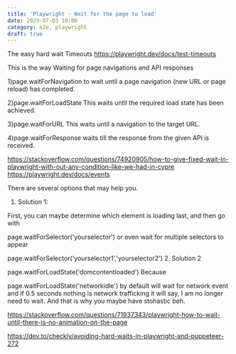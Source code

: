 ```yaml
---
title: 'Playwright - Wait for the page to load'
date: 2023-07-03 10:00
category: e2e, playwright
draft: true
---
```


The easy hard wait
Timeouts
https://playwright.dev/docs/test-timeouts


This is the way
Waiting for page navigations and API responses

1)page.waitForNavigation to wait until a page navigation (new URL or page reload) has completed.

2)page.waitForLoadState This waits until the required load state has been achieved.

3)page.waitForURL This waits until a navigation to the target URL.

4)page.waitForResponse waits till the response from the given API is received.

https://stackoverflow.com/questions/74920905/how-to-give-fixed-wait-in-playwright-with-out-any-condition-like-we-had-in-cypre
https://playwright.dev/docs/events

There are several options that may help you.

1. Solution 1:

First, you can maybe determine which element is loading last, and then go with

page.waitForSelector('yourselector')
or even wait for multiple selectors to appear

page.waitForSelector('yourselector1','yourselector2')
2. Solution 2

page.waitForLoadState('domcontentloaded')
Because

page.waitForLoadState('networkidle') 
by default will wait for network event and if 0.5 seconds nothing is network trafficking it will say, I am no longer need to wait. And that is why you maybe have stohastic beh.

https://stackoverflow.com/questions/71937343/playwright-how-to-wait-until-there-is-no-animation-on-the-page

https://dev.to/checkly/avoiding-hard-waits-in-playwright-and-puppeteer-272
